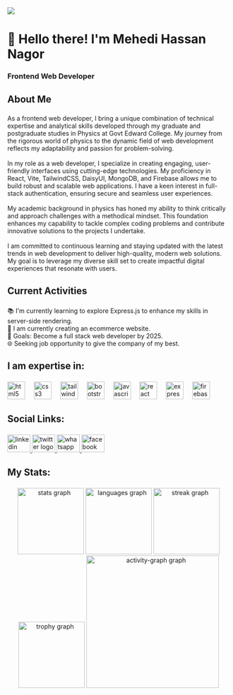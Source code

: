 
<img src="https://i.postimg.cc/kMKpvhpD/httpsmehedi-hassan-netlify-app-2.png" />

<h1 align="left">👋 Hello there! I'm Mehedi Hassan Nagor</h1>

###

<h3 align="left">Frontend Web Developer</h3>

###

<h2 align="left">About Me</h2>

###

<p align="left">As a frontend web developer, I bring a unique combination of technical expertise and analytical skills developed through my graduate and postgraduate studies in Physics at Govt Edward College. My journey from the rigorous world of physics to the dynamic field of web development reflects my adaptability and passion for problem-solving.<br><br>In my role as a web developer, I specialize in creating engaging, user-friendly interfaces using cutting-edge technologies. My proficiency in React, Vite, TailwindCSS, DaisyUI, MongoDB, and Firebase allows me to build robust and scalable web applications. I have a keen interest in full-stack authentication, ensuring secure and seamless user experiences.<br><br>My academic background in physics has honed my ability to think critically and approach challenges with a methodical mindset. This foundation enhances my capability to tackle complex coding problems and contribute innovative solutions to the projects I undertake.<br><br>I am committed to continuous learning and staying updated with the latest trends in web development to deliver high-quality, modern web solutions. My goal is to leverage my diverse skill set to create impactful digital experiences that resonate with users.</p>

###

<h2 align="left">Current Activities</h2>

###

<p align="left">📚 I'm currently learning to explore Express.js to enhance my skills in server-side     rendering.<br>🌟 I am currently creating an ecommerce website.<br>🎯 Goals:  Become a full stack web developer by 2025.<br>🌐 Seeking job opportunity to give the company of my best.</p>

###

<h2 align="left">I am expertise in:</h2>

###

<div align="left">
  <img src="https://skillicons.dev/icons?i=html" height="40" alt="html5 logo"  />
  <img width="12" />
  <img src="https://skillicons.dev/icons?i=css" height="40" alt="css3 logo"  />
  <img width="12" />
  <img src="https://skillicons.dev/icons?i=tailwind" height="40" alt="tailwindcss logo"  />
  <img width="12" />
  <img src="https://cdn.jsdelivr.net/gh/devicons/devicon/icons/bootstrap/bootstrap-original.svg" height="40" alt="bootstrap logo"  />
  <img width="12" />
  <img src="https://skillicons.dev/icons?i=js" height="40" alt="javascript logo"  />
  <img width="12" />
  <img src="https://skillicons.dev/icons?i=react" height="40" alt="react logo"  />
  <img width="12" />
  <img src="https://skillicons.dev/icons?i=express" height="40" alt="express logo"  />
  <img width="12" />
  <img src="https://skillicons.dev/icons?i=firebase" height="40" alt="firebase logo"  />
</div>

###

<h2 align="left">Social Links:</h2>

###

<div align="left">
  <a href="https://www.linkedin.com/in/developernagor" target="_blank">
    <img src="https://raw.githubusercontent.com/maurodesouza/profile-readme-generator/master/src/assets/icons/social/linkedin/default.svg" width="52" height="40" alt="linkedin logo"  />
  </a>
  <a href="https://x.com/dev_nagor" target="_blank">
    <img src="https://raw.githubusercontent.com/maurodesouza/profile-readme-generator/master/src/assets/icons/social/twitter/default.svg" width="52" height="40" alt="twitter logo"  />
  </a>
  <a href="https://wa.me/+8801575439591" target="_blank">
    <img src="https://raw.githubusercontent.com/maurodesouza/profile-readme-generator/master/src/assets/icons/social/whatsapp/default.svg" width="52" height="40" alt="whatsapp logo"  />
  </a>
  <a href="https://www.facebook.com/md.mehedi.hasan.nagor" target="_blank">
    <img src="https://raw.githubusercontent.com/maurodesouza/profile-readme-generator/master/src/assets/icons/social/facebook/default.svg" width="52" height="40" alt="facebook logo"  />
  </a>
</div>

###

<h2 align="left">My Stats:</h2>

###

<div align="center">
  <img src="https://github-readme-stats.vercel.app/api?username=developernagor&hide_title=false&hide_rank=false&show_icons=true&include_all_commits=true&count_private=true&disable_animations=false&theme=dracula&locale=en&hide_border=false&order=1" height="150" alt="stats graph"  />
  <img src="https://github-readme-stats.vercel.app/api/top-langs?username=developernagor&locale=en&hide_title=false&layout=compact&card_width=320&langs_count=5&theme=dracula&hide_border=false&order=2" height="150" alt="languages graph"  />
  <img src="https://streak-stats.demolab.com?user=developernagor&locale=en&mode=daily&theme=dracula&hide_border=false&border_radius=5&order=3" height="150" alt="streak graph"  />
  <img src="https://github-profile-trophy.vercel.app?username=developernagor&theme=dracula&column=-1&row=1&margin-w=8&margin-h=8&no-bg=false&no-frame=false&order=4" height="150" alt="trophy graph"  />
  <img src="https://github-readme-activity-graph.vercel.app/graph?username=developernagor&radius=16&theme=react&area=true&order=5" height="300" alt="activity-graph graph"  />
</div>

###
